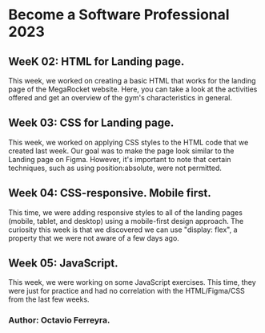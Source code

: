 # Become a Software Professional 2023
## WeeK 02: HTML for Landing page.
This week, we worked on creating a basic HTML that works for the landing page of the MegaRocket website. Here, you can take a look at the activities offered and get an overview of the gym's characteristics in general.
## Week 03: CSS for Landing page.
This week, we worked on applying CSS styles to the HTML code that we created last week. Our goal was to make the page look similar to the Landing page on Figma. However, it's important to note that certain techniques, such as using position:absolute, were not permitted.  
## Week 04: CSS-responsive. Mobile first.
This time, we were adding responsive styles to all of the landing pages (mobile, tablet, and desktop) using a mobile-first design approach. The curiosity this week is that we discovered we can use "display: flex", a property that we were not aware of a few days ago.
## Week 05: JavaScript.
This week, we were working on some JavaScript exercises. This time, they were just for practice and had no correlation with the HTML/Figma/CSS from the last few weeks.
### Author: Octavio Ferreyra.
